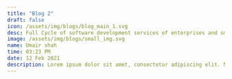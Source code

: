 ```yaml
---
title: "Blog 2"
draft: false
icon: /assets/img/blogs/blog_main_1.svg
desc: Full Cycle of software development services of enterprises and small companies
image: /assets/img/blogs/small_img.svg
name: Umair shah
time: 03:23 PM
date: 12 Feb 2021
description: Lorem ipsum dolor sit amet, consectetur adipiscing elit. Nulla eu pellentesque nunc. Donec a augue ac neque auctor condimentum. Nam vehicula ex non justo auctor, nec vulputate quam porta. Duis ullamcorper massa vitae nisl facilisis iaculis. Sed nec maximus turpis. Fusce purus sem, ullamcorper non turpis in, vulputate sollicitudin turpis. Sed iaculis hendrerit felis, non tincidunt ex maximus vel. Praesent lectus nunc, pretium sit amet lacus ac, scelerisque placerat nisl. Curabitur leo lorem, pharetra et interdum nec, tincidunt ullamcorper libero. Aenean et ligula vel massa bibendum consequat. Donec porta metus vitae ultricies facilisis. Nullam sit amet euismod augue. Morbi commodo maximus pellentesque. Donec varius velit urna, non venenatis augue finibus ut. Cras ante leo, scelerisque ut mi sed, maximus porta metus. Proin purus diam, suscipit ut dictum in, gravida ut augue. Aliquam auctor et massa id porttitor. Praesent ligula ante, fermentum in tincidunt nec, hendrerit ut augue. Pellentesque porta libero nec sapien lobortis, vel mollis lacus auctor. Nulla faucibus volutpat pulvinar. Sed molestie lectus a quam pulvinar eleifend. Suspendisse aliquet, diam at blandit accumsan, lectus dolor placerat mi, et vehicula risus risus eu velit. Sed ullamcorper eros non nunc vehicula, in ultrices orci ultrices. Sed ut auctor felis. Pellentesque habitant morbi tristique senectus et netus et malesuada fames ac turpis egestas. Nulla ultricies urna tortor, in auctor velit mattis eu. Morbi at consectetur sapien. Nunc faucibus ipsum quis neque tempus molestie. Praesent imperdiet in erat a efficitur. Suspendisse eget lectus ac elit ornare volutpat. Ut ut erat a mauris cursus porttitor eget eu lorem. Nam magna turpis, mattis ut nulla vitae, dapibus volutpat tortor. Nullam eget ligula sit amet libero porta finibus non ac elit. Morbi dignissim arcu et urna finibus tristique. Praesent ac metus a velit vestibulum vulputate.
---
```


